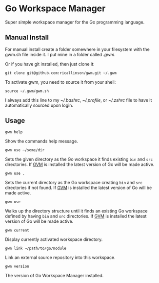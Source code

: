 # Go Workspace Manager

Super simple workspace manager for the Go programming language.

## Manual Install

For manual install create a folder somewhere in your filesystem with the gwm.sh file inside it. I put mine in a folder called _.gwm_.

Or if you have git installed, then just clone it:

    git clone git@github.com:ricallinson/gwm.git ~/.gwm

To activate gwm, you need to source it from your shell:

    source ~/.gwm/gwm.sh

I always add this line to my _~/.bashrc_, _~/.profile_, or _~/.zshrc_ file to have it automatically sourced upon login.

## Usage

    gwm help

Show the commands help message.

    gwm use ~/some/dir

Sets the given directory as the Go workspace it finds existing `bin` and `src` directories. If [GVM](https://github.com/moovweb/gvm) is installed the latest version of Go will be made active.

    gwm use .

Sets the current directory as the Go workspace creating `bin` and `src` directories if not found. If [GVM](https://github.com/moovweb/gvm) is installed the latest version of Go will be made active.

    gwm use

Walks up the directory structure until it finds an existing Go workspace defined by having `bin` and `src` directories. If [GVM](https://github.com/moovweb/gvm) is installed the latest version of Go will be made active.

    gwm current

Display currently activated workspace directory.

    gwm link ~/path/to/go/module

Link an external source repository into this workspace.

    gwm version

The version of Go Workspace Manager installed.
